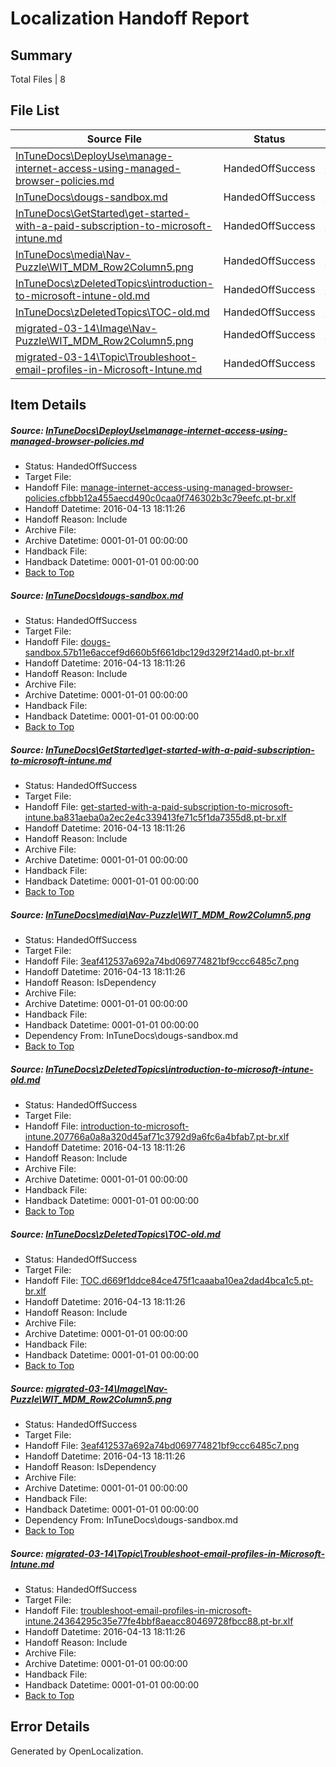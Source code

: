 # <a name='report-top'></a> Localization Handoff Report

## Summary
 Total Files | 8

## File List
 Source File | Status | Details 
 ----------- | ------ | ------- 
 [InTuneDocs\DeployUse\manage-internet-access-using-managed-browser-policies.md](https://github.com/Microsoft/IntuneDocs-pr/blob/f6758f477884c059d96faab634f57d215069c2e4/InTuneDocs/DeployUse/manage-internet-access-using-managed-browser-policies.md) | HandedOffSuccess | [Details](#66f88116f674fc6669cdad7027ac08c9dff672d985)
 [InTuneDocs\dougs-sandbox.md](https://github.com/Microsoft/IntuneDocs-pr/blob/29b2eca39d14bcbd00840a73bf5e71d7a74afe04/InTuneDocs/dougs-sandbox.md) | HandedOffSuccess | [Details](#20f955062e2b30a29f84e087acc3227ba962fb2d312)
 [InTuneDocs\GetStarted\get-started-with-a-paid-subscription-to-microsoft-intune.md](https://github.com/Microsoft/IntuneDocs-pr/blob/1e1f6caa1d53021d5e6544e016d1a363798ad92e/InTuneDocs/GetStarted/get-started-with-a-paid-subscription-to-microsoft-intune.md) | HandedOffSuccess | [Details](#b5d633a102598e244a52f1fee8932a2c37eb25a0510)
 [InTuneDocs\media\Nav-Puzzle\WIT_MDM_Row2Column5.png](https://github.com/Microsoft/IntuneDocs-pr/blob/29b2eca39d14bcbd00840a73bf5e71d7a74afe04/InTuneDocs/media/Nav-Puzzle/WIT_MDM_Row2Column5.png) | HandedOffSuccess | [Details](#3eaf412537a692a74bd069774821bf9ccc6485c7994)
 [InTuneDocs\zDeletedTopics\introduction-to-microsoft-intune-old.md](https://github.com/Microsoft/IntuneDocs-pr/blob/29b2eca39d14bcbd00840a73bf5e71d7a74afe04/InTuneDocs/zDeletedTopics/introduction-to-microsoft-intune-old.md) | HandedOffSuccess | [Details](#3b9c00857551480257905fe0215aeb25b30506f21421)
 [InTuneDocs\zDeletedTopics\TOC-old.md](https://github.com/Microsoft/IntuneDocs-pr/blob/29b2eca39d14bcbd00840a73bf5e71d7a74afe04/InTuneDocs/zDeletedTopics/TOC-old.md) | HandedOffSuccess | [Details](#eb1b700cbd4694c83e957de96d65bfc369cd2f1b1552)
 [migrated-03-14\Image\Nav-Puzzle\WIT_MDM_Row2Column5.png](https://github.com/Microsoft/IntuneDocs-pr/blob/29b2eca39d14bcbd00840a73bf5e71d7a74afe04/migrated-03-14/Image/Nav-Puzzle/WIT_MDM_Row2Column5.png) | HandedOffSuccess | [Details](#3eaf412537a692a74bd069774821bf9ccc6485c71894)
 [migrated-03-14\Topic\Troubleshoot-email-profiles-in-Microsoft-Intune.md](https://github.com/Microsoft/IntuneDocs-pr/blob/29b2eca39d14bcbd00840a73bf5e71d7a74afe04/migrated-03-14/Topic/Troubleshoot-email-profiles-in-Microsoft-Intune.md) | HandedOffSuccess | [Details](#f736dd44bed11a4f963cca4a54739cb44ff5bc232217)

## Item Details
##### <a name='66f88116f674fc6669cdad7027ac08c9dff672d985'></a> Source: [InTuneDocs\DeployUse\manage-internet-access-using-managed-browser-policies.md](https://github.com/Microsoft/IntuneDocs-pr/blob/f6758f477884c059d96faab634f57d215069c2e4/InTuneDocs/DeployUse/manage-internet-access-using-managed-browser-policies.md)
* Status: HandedOffSuccess
* Target File: 
* Handoff File: [manage-internet-access-using-managed-browser-policies.cfbbb12a455aecd490c0caa0f746302b3c79eefc.pt-br.xlf](https://github.com/Microsoft/EM.handoff/blob/b4ab04854d7510a3c8d8e791d65f6965249bfe63/ol-handoff/Microsoft/IntuneDocs-pr.pt-br/master/manage-internet-access-using-managed-browser-policies.cfbbb12a455aecd490c0caa0f746302b3c79eefc.pt-br.xlf)
* Handoff Datetime: 2016-04-13 18:11:26
* Handoff Reason: Include
* Archive File: 
* Archive Datetime: 0001-01-01 00:00:00
* Handback File: 
* Handback Datetime: 0001-01-01 00:00:00
* [Back to Top](#report-top)

##### <a name='20f955062e2b30a29f84e087acc3227ba962fb2d312'></a> Source: [InTuneDocs\dougs-sandbox.md](https://github.com/Microsoft/IntuneDocs-pr/blob/29b2eca39d14bcbd00840a73bf5e71d7a74afe04/InTuneDocs/dougs-sandbox.md)
* Status: HandedOffSuccess
* Target File: 
* Handoff File: [dougs-sandbox.57b11e6accef9d660b5f661dbc129d329f214ad0.pt-br.xlf](https://github.com/Microsoft/EM.handoff/blob/b4ab04854d7510a3c8d8e791d65f6965249bfe63/ol-handoff/Microsoft/IntuneDocs-pr.pt-br/master/dougs-sandbox.57b11e6accef9d660b5f661dbc129d329f214ad0.pt-br.xlf)
* Handoff Datetime: 2016-04-13 18:11:26
* Handoff Reason: Include
* Archive File: 
* Archive Datetime: 0001-01-01 00:00:00
* Handback File: 
* Handback Datetime: 0001-01-01 00:00:00
* [Back to Top](#report-top)

##### <a name='b5d633a102598e244a52f1fee8932a2c37eb25a0510'></a> Source: [InTuneDocs\GetStarted\get-started-with-a-paid-subscription-to-microsoft-intune.md](https://github.com/Microsoft/IntuneDocs-pr/blob/1e1f6caa1d53021d5e6544e016d1a363798ad92e/InTuneDocs/GetStarted/get-started-with-a-paid-subscription-to-microsoft-intune.md)
* Status: HandedOffSuccess
* Target File: 
* Handoff File: [get-started-with-a-paid-subscription-to-microsoft-intune.ba831aeba0a2ec2e4c339413fe71c5f1da7355d8.pt-br.xlf](https://github.com/Microsoft/EM.handoff/blob/b4ab04854d7510a3c8d8e791d65f6965249bfe63/ol-handoff/Microsoft/IntuneDocs-pr.pt-br/master/get-started-with-a-paid-subscription-to-microsoft-intune.ba831aeba0a2ec2e4c339413fe71c5f1da7355d8.pt-br.xlf)
* Handoff Datetime: 2016-04-13 18:11:26
* Handoff Reason: Include
* Archive File: 
* Archive Datetime: 0001-01-01 00:00:00
* Handback File: 
* Handback Datetime: 0001-01-01 00:00:00
* [Back to Top](#report-top)

##### <a name='3eaf412537a692a74bd069774821bf9ccc6485c7994'></a> Source: [InTuneDocs\media\Nav-Puzzle\WIT_MDM_Row2Column5.png](https://github.com/Microsoft/IntuneDocs-pr/blob/29b2eca39d14bcbd00840a73bf5e71d7a74afe04/InTuneDocs/media/Nav-Puzzle/WIT_MDM_Row2Column5.png)
* Status: HandedOffSuccess
* Target File: 
* Handoff File: [3eaf412537a692a74bd069774821bf9ccc6485c7.png](https://github.com/Microsoft/EM.handoff/blob/b4ab04854d7510a3c8d8e791d65f6965249bfe63/ol-handoff/Microsoft/IntuneDocs-pr.pt-br/master/3eaf412537a692a74bd069774821bf9ccc6485c7.png)
* Handoff Datetime: 2016-04-13 18:11:26
* Handoff Reason: IsDependency
* Archive File: 
* Archive Datetime: 0001-01-01 00:00:00
* Handback File: 
* Handback Datetime: 0001-01-01 00:00:00
* Dependency From: InTuneDocs\dougs-sandbox.md
* [Back to Top](#report-top)

##### <a name='3b9c00857551480257905fe0215aeb25b30506f21421'></a> Source: [InTuneDocs\zDeletedTopics\introduction-to-microsoft-intune-old.md](https://github.com/Microsoft/IntuneDocs-pr/blob/29b2eca39d14bcbd00840a73bf5e71d7a74afe04/InTuneDocs/zDeletedTopics/introduction-to-microsoft-intune-old.md)
* Status: HandedOffSuccess
* Target File: 
* Handoff File: [introduction-to-microsoft-intune.207766a0a8a320d45af71c3792d9a6fc6a4bfab7.pt-br.xlf](https://github.com/Microsoft/EM.handoff/blob/b4ab04854d7510a3c8d8e791d65f6965249bfe63/ol-handoff/Microsoft/IntuneDocs-pr.pt-br/master/introduction-to-microsoft-intune.207766a0a8a320d45af71c3792d9a6fc6a4bfab7.pt-br.xlf)
* Handoff Datetime: 2016-04-13 18:11:26
* Handoff Reason: Include
* Archive File: 
* Archive Datetime: 0001-01-01 00:00:00
* Handback File: 
* Handback Datetime: 0001-01-01 00:00:00
* [Back to Top](#report-top)

##### <a name='eb1b700cbd4694c83e957de96d65bfc369cd2f1b1552'></a> Source: [InTuneDocs\zDeletedTopics\TOC-old.md](https://github.com/Microsoft/IntuneDocs-pr/blob/29b2eca39d14bcbd00840a73bf5e71d7a74afe04/InTuneDocs/zDeletedTopics/TOC-old.md)
* Status: HandedOffSuccess
* Target File: 
* Handoff File: [TOC.d669f1ddce84ce475f1caaaba10ea2dad4bca1c5.pt-br.xlf](https://github.com/Microsoft/EM.handoff/blob/b4ab04854d7510a3c8d8e791d65f6965249bfe63/ol-handoff/Microsoft/IntuneDocs-pr.pt-br/master/TOC.d669f1ddce84ce475f1caaaba10ea2dad4bca1c5.pt-br.xlf)
* Handoff Datetime: 2016-04-13 18:11:26
* Handoff Reason: Include
* Archive File: 
* Archive Datetime: 0001-01-01 00:00:00
* Handback File: 
* Handback Datetime: 0001-01-01 00:00:00
* [Back to Top](#report-top)

##### <a name='3eaf412537a692a74bd069774821bf9ccc6485c71894'></a> Source: [migrated-03-14\Image\Nav-Puzzle\WIT_MDM_Row2Column5.png](https://github.com/Microsoft/IntuneDocs-pr/blob/29b2eca39d14bcbd00840a73bf5e71d7a74afe04/migrated-03-14/Image/Nav-Puzzle/WIT_MDM_Row2Column5.png)
* Status: HandedOffSuccess
* Target File: 
* Handoff File: [3eaf412537a692a74bd069774821bf9ccc6485c7.png](https://github.com/Microsoft/EM.handoff/blob/b4ab04854d7510a3c8d8e791d65f6965249bfe63/ol-handoff/Microsoft/IntuneDocs-pr.pt-br/master/3eaf412537a692a74bd069774821bf9ccc6485c7.png)
* Handoff Datetime: 2016-04-13 18:11:26
* Handoff Reason: IsDependency
* Archive File: 
* Archive Datetime: 0001-01-01 00:00:00
* Handback File: 
* Handback Datetime: 0001-01-01 00:00:00
* Dependency From: InTuneDocs\dougs-sandbox.md
* [Back to Top](#report-top)

##### <a name='f736dd44bed11a4f963cca4a54739cb44ff5bc232217'></a> Source: [migrated-03-14\Topic\Troubleshoot-email-profiles-in-Microsoft-Intune.md](https://github.com/Microsoft/IntuneDocs-pr/blob/29b2eca39d14bcbd00840a73bf5e71d7a74afe04/migrated-03-14/Topic/Troubleshoot-email-profiles-in-Microsoft-Intune.md)
* Status: HandedOffSuccess
* Target File: 
* Handoff File: [troubleshoot-email-profiles-in-microsoft-intune.24364295c35e77fe4bbf8aeacc80469728fbcc88.pt-br.xlf](https://github.com/Microsoft/EM.handoff/blob/b4ab04854d7510a3c8d8e791d65f6965249bfe63/ol-handoff/Microsoft/IntuneDocs-pr.pt-br/master/troubleshoot-email-profiles-in-microsoft-intune.24364295c35e77fe4bbf8aeacc80469728fbcc88.pt-br.xlf)
* Handoff Datetime: 2016-04-13 18:11:26
* Handoff Reason: Include
* Archive File: 
* Archive Datetime: 0001-01-01 00:00:00
* Handback File: 
* Handback Datetime: 0001-01-01 00:00:00
* [Back to Top](#report-top)


## Error Details

Generated by OpenLocalization.
